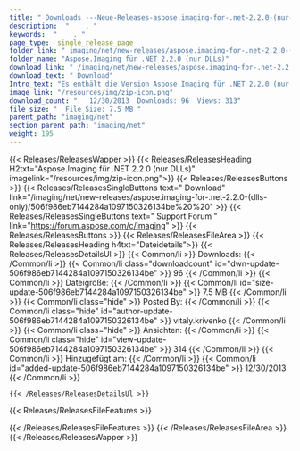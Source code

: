 ```yaml
---
title: " Downloads ---Neue-Releases-aspose.imaging-for-.net-2.2.0-(nur-dlls) . "
description:  "    . " 
keywords:  "    . " 
page_type:  single_release_page
folder_link: " imaging/net/new-releases/aspose.imaging-for-.net-2.2.0-(dlls-only)/"
folder_name: "Aspose.Imaging für .NET 2.2.0 (nur DLLs)"
download_link: " /imaging/net/new-releases/aspose.imaging-for-.net-2.2.0-(dlls-only)/506f986eb7144284a1097150326134be"
download_text: " Download"
Intro_text: "Es enthält die Version Aspose.Imaging für .NET 2.2.0 (nur DLLs)."
image_link: "/resources/img/zip-icon.png"
download_count: "   12/30/2013  Downloads: 96  Views: 313"
file_size: "  File Size: 7.5 MB "
parent_path: "imaging/net"
section_parent_path: "imaging/net"
weight: 195
---
```


{{< Releases/ReleasesWapper >}}
  {{< Releases/ReleasesHeading H2txt="Aspose.Imaging für .NET 2.2.0 (nur DLLs)" imagelink="/resources/img/zip-icon.png">}}
  {{< Releases/ReleasesButtons >}}
    {{< Releases/ReleasesSingleButtons text=" Download" link="/imaging/net/new-releases/aspose.imaging-for-.net-2.2.0-(dlls-only)/506f986eb7144284a1097150326134be%20%20" >}}
    {{< Releases/ReleasesSingleButtons text=" Support Forum " link="https://forum.aspose.com/c/imaging" >}}
  {{< Releases/ReleasesButtons >}}
  {{< Releases/ReleasesFileArea >}}
    {{< Releases/ReleasesHeading h4txt="Dateidetails">}}
    {{< Releases/ReleasesDetailsUl >}}
            {{< Common/li >}} Downloads: {{< /Common/li >}}
      {{< Common/li class="downloadcount" id="dwn-update-506f986eb7144284a1097150326134be" >}} 96 {{< /Common/li >}}
      {{< Common/li >}} Dateigröße: {{< /Common/li >}}
      {{< Common/li id="size-update-506f986eb7144284a1097150326134be" >}} 7.5 MB {{< /Common/li >}} 
      {{< Common/li  class="hide" >}} Posted By: {{< /Common/li >}} 
      {{< Common/li class="hide" id="author-update-506f986eb7144284a1097150326134be" >}} vitaly.krivenko {{< /Common/li >}}
      {{< Common/li class="hide" >}} Ansichten: {{< /Common/li >}}
      {{< Common/li class="hide" id="view-update-506f986eb7144284a1097150326134be" >}} 314 {{< /Common/li >}}
      {{< Common/li >}} Hinzugefügt am: {{< /Common/li >}}
      {{< Common/li id="added-update-506f986eb7144284a1097150326134be" >}} 12/30/2013 {{< /Common/li >}} 

    {{< /Releases/ReleasesDetailsUl >}}

  {{< Releases/ReleasesFileFeatures >}}
      
  {{< /Releases/ReleasesFileFeatures >}}
 {{< /Releases/ReleasesFileArea >}}
{{< /Releases/ReleasesWapper >}}



